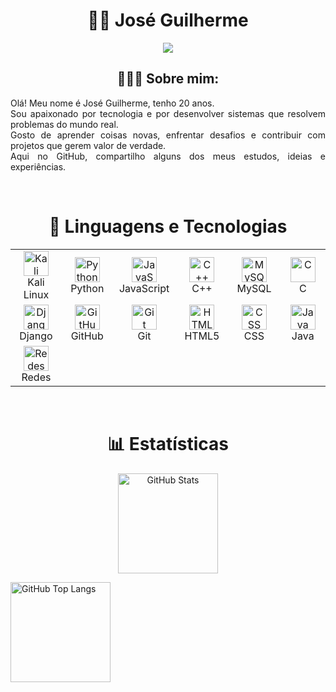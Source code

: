 <h1 align="center">🧑‍💻 José Guilherme</h1>
<p align="center">
  <img src="https://readme-typing-svg.demolab.com?font=Fira+Code&size=30&pause=1000&color=16FBFF&width=435&lines=Hello+World%2C+let%E2%80%99s+code" />
</p>

<h2 align="center">👨🏻‍💻 Sobre mim:</h2>
<p align="justify">
  Olá! Meu nome é José Guilherme, tenho 20 anos. <br>
  Sou apaixonado por tecnologia e por desenvolver sistemas que resolvem problemas do mundo real. <br>
  Gosto de aprender coisas novas, enfrentar desafios e contribuir com projetos que gerem valor de verdade. <br>
  Aqui no GitHub, compartilho alguns dos meus estudos, ideias e experiências.
</p>

<br>

<h1 align="center"> 🤖 Linguagens e Tecnologias </h1>

<table align="center">
  <tr>
    <td align="center" width="96">
      <img src="https://upload.wikimedia.org/wikipedia/commons/2/2b/Kali-dragon-icon.svg" alt="Kali Linux" width="40" height="40" />
      <br>Kali Linux
    </td>
    <td align="center" width="96">
      <img src="https://techstack-generator.vercel.app/python-icon.svg" alt="Python" width="40" height="40" />
      <br>Python
    </td>
    <td align="center" width="96">
      <img src="https://techstack-generator.vercel.app/js-icon.svg" alt="JavaScript" width="40" height="40" />
      <br>JavaScript
    </td>
    <td align="center" width="96">
      <img src="https://techstack-generator.vercel.app/cpp-icon.svg" alt="C++" width="40" height="40" />
      <br>C++
    </td>
    <td align="center" width="96">
      <img src="https://techstack-generator.vercel.app/mysql-icon.svg" alt="MySQL" width="40" height="40" />
      <br>MySQL
    </td>
    <td align="center" width="96">
      <img src="https://raw.githubusercontent.com/isocpp/logos/master/cpp_logo.png" alt="C" width="40" height="40" />
      <br>C
    </td>
  </tr>
  <tr>
    <td align="center" width="96">
      <img src="https://techstack-generator.vercel.app/django-icon.svg" alt="Django" width="40" height="40" />
      <br>Django
    </td>
    <td align="center" width="96">
      <img src="https://techstack-generator.vercel.app/github-icon.svg" alt="GitHub" width="40" height="40" />
      <br>GitHub
    </td>
    <td align="center" width="96">
      <img src="https://user-images.githubusercontent.com/25181517/192108372-f71d70ac-7ae6-4c0d-8395-51d8870c2ef0.png" alt="Git" width="40" height="40" />
      <br>Git
    </td>
    <td align="center" width="96">
      <img src="https://skillicons.dev/icons?i=html" alt="HTML5" width="40" height="40" />
      <br>HTML5
    </td>
    <td align="center" width="96">
      <img src="https://skillicons.dev/icons?i=css" alt="CSS" width="40" height="40" />
      <br>CSS
    </td>
    <td align="center" width="96">
      <img src="https://img.icons8.com/?size=100&id=13679&format=png&color=000000" alt="Java" width="40" height="40" />
      <br>Java
    </td>
  </tr>
  <tr>
    <td align="center" width="96">
      <img src="https://upload.wikimedia.org/wikipedia/commons/d/dc/Wireshark_icon.svg" alt="Redes" width="40" height="40" />
      <br>Redes
    </td>
  </tr>
</table>

<br>

<h1 align="center"> 📊 Estatísticas </h1>

<p align="center">
  <img 
    alt="GitHub Stats" 
    height="160" 
    src="https://github-readme-stats.vercel.app/api?username=ohZeka43&show_icons=true&theme=tokyonight&include_all_commits=true&locale=pt-br" 
  />

  <img 
    alt="GitHub Top Langs" 
    height="160" 
    src="https://github-readme-stats.vercel.app/api/top-langs/?username=ohZeka43&theme=tokyonight&layout=compact&custom_title=Tecnologias&langs_count=9" 
  />
</p>
